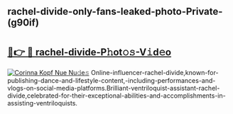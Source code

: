 ## rachel-divide-only-fans​-leaked-photo​-Private-(g90if)


# <h2><a href="https://mediaupload.pro?title=rachel-divide&ref=git">🔗👉 🔴 rachel-divide-P𝚑ot𝚘𝚜-V𝚒d𝚎o</a></h2>

[![Corinna Kopf Nue Nu𝚍e𝚜](https://i.imgur.com/0qMVB7G.gif)](https://mediaupload.pro?title=rachel-divide&ref=git)
Online-influencer-rachel-divide,known-for-publishing-dance-and-lifestyle-content,-including-performances-and-vlogs-on-social-media-platforms.Brilliant-ventriloquist-assistant-rachel-divide,celebrated-for-their-exceptional-abilities-and-accomplishments-in-assisting-ventriloquists.  